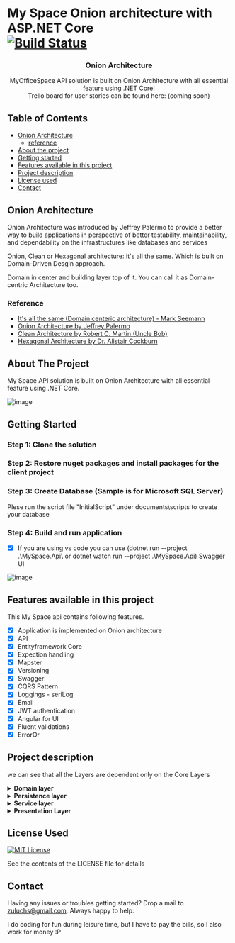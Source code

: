 # My Space Onion architecture with ASP.NET Core   <br/>   [![Build Status](https://celumusazulu.visualstudio.com/MySpace/_apis/build/status/musa-zulu.MyOfficeSpace%20(1)?branchName=main)](https://celumusazulu.visualstudio.com/MySpace/_build/latest?definitionId=4&branchName=main)

<p align="center">

  <h3 align="center">Onion Architecture</h3>

  <p align="center">
    MyOfficeSpace API solution is built on Onion Architecture with all essential feature using .NET Core!
  
  <br/>
      Trello board for user stories can be found here: (coming soon)
    <br />  
  </p>
</p>

<!-- TABLE OF CONTENTS -->
## Table of Contents

* [Onion Architecture](#onion-architecture)
  * [reference](#reference)
* [About the project](#about-the-project)
  <!-- * [Built With](#built-with) -->
* [Getting started](#getting-started)
* [Features available in this project](#features-available-in-this-project)
* [Project description](#project-description)
* [License used](#license-used)
* [Contact](#contact)
<!-- * [Acknowledgements](#acknowledgements) -->

## Onion Architecture

Onion Architecture was introduced by Jeffrey Palermo to provide a better way to build applications in perspective of better testability, maintainability, and dependability on the infrastructures like databases and services

Onion, Clean or Hexagonal architecture: it's all the same. Which is built on Domain-Driven Desgin approach.

Domain in center and building layer top of it. You can call it as Domain-centric Architecture too.

### Reference

* [It's all the same (Domain centeric architecture) - Mark Seemann](https://blog.ploeh.dk/2013/12/03/layers-onions-ports-adapters-its-all-the-same/)
* [Onion Architecture by Jeffrey Palermo](https://jeffreypalermo.com/2008/07/the-onion-architecture-part-1/)
* [Clean Architecture by Robert C. Martin (Uncle Bob)
](https://blog.cleancoder.com/uncle-bob/2012/08/13/the-clean-architecture.html)
* [Hexagonal Architecture by Dr. Alistair Cockburn](https://alistair.cockburn.us/hexagonal+architecture)

## About The Project

<!-- [![Product Name Screen Shot][product-screenshot]](https://example.com) -->

My Space API solution is built on Onion Architecture with all essential feature using .NET Core.

![image](documents/images/OnionArchitecture.png)



## Getting Started

### Step 1: Clone the solution
### Step 2: Restore nuget packages and install packages for the client project
### Step 3: Create Database (Sample is for Microsoft SQL Server)

Plese run the script file "InitialScript" under documents\scripts to create your database

### Step 4: Build and run application
 - [x] If you are using vs code you can use (dotnet run --project .\MySpace.Api\ or dotnet watch run --project .\MySpace.Api\)
Swagger UI

![image](documents/images/swagger-img.PNG)

## Features available in this project

This My Space api contains following features.

- [x] Application is implemented on Onion architecture
- [x] API
- [x] Entityframework Core
- [x] Expection handling
- [x] Mapster
- [x] Versioning
- [x] Swagger
- [x] CQRS Pattern 
- [x] Loggings - seriLog
- [x] Email
- [x] JWT authentication
- [x] Angular for UI
- [x] Fluent validations
- [x] ErrorOr

## Project description

we can see that all the Layers are dependent only on the Core Layers

<details>
  <summary><b>Domain layer</b></summary>
  <p>
    Domain Layers (Core layer) is implemented in center and never depends on any other layer. Therefore, what we do is that we create interfaces to Persistence layer and these interfaces get implemented in the external layers. This is also known and DIP or Dependency Inversion Principle
  </p>
</details>
<details>
  <summary><b>Persistence layer</b></summary>
  <p>
    In Persistence layer where we implement reposistory design pattern. In our project, we have implement Entityframework which already implements a repository design pattern. 
  </p>
</details>
<details>
  <summary><b>Service layer</b></summary>
  <p>
    Service layer (or also called as Application layer) where we can implement business logic. For OLAP/OLTP process, we can implement CQRS design pattern. In our project, we have implemented CQRS design pattern on top of Mediator design pattern via MediatR libraries
  </p> 
</details>
<details>
  <summary><b>Presentation Layer</b></summary>
  <p>
    This is a react app found under client folder(coming soon).

  </p>
</details>

## License Used
[![MIT License][license-shield]][license-url]

See the contents of the LICENSE file for details


## Contact

Having any issues or troubles getting started? Drop a mail to zuluchs@gmail.com. Always happy to help.

I do coding for fun during leisure time, but I have to pay the bills, so I also work for money :P  

[license-shield]: https://img.shields.io/badge/License-MIT-yellow.svg
[license-url]: https://opensource.org/licenses/MIT
